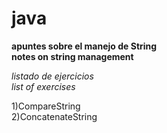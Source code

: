 # java

**apuntes sobre el manejo de String** <br /> 
**notes on string management**

_listado de ejercicios_ <br />
_list of exercises_


1)CompareString <br /> 
2)ConcatenateString


